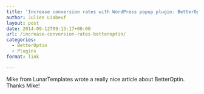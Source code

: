```yaml
---
title: 'Increase conversion rates with WordPress popup plugin: BetterOptin'
author: Julien Liabeuf
layout: post
date: 2014-09-12T09:13:17+00:00
url: /increase-conversion-rates-betteroptin/
categories:
  - BetterOptin
  - Plugins
format: link

---
```

Mike from LunarTemplates wrote a really nice article about BetterOptin. Thanks Mike!